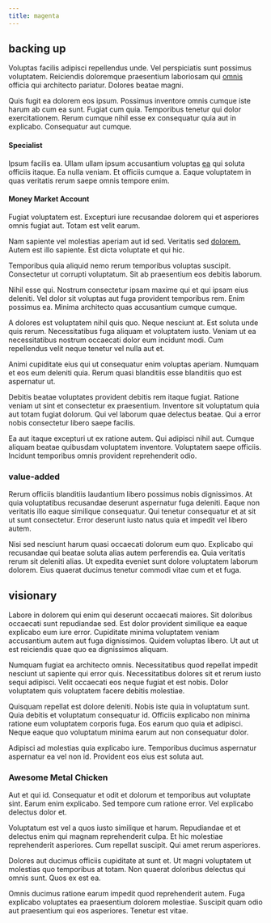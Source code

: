```yaml
---
title: magenta
---
```


## backing up

Voluptas facilis adipisci repellendus unde. Vel perspiciatis sunt possimus voluptatem. Reiciendis doloremque praesentium laboriosam qui [omnis](/earum/quo/dolorem/aperiam/avon.md) officia qui architecto pariatur. Dolores beatae magni.

Quis fugit ea dolorem eos ipsum. Possimus inventore omnis cumque iste harum ab cum ea sunt. Fugiat cum quia. Temporibus tenetur qui dolor exercitationem. Rerum cumque nihil esse ex consequatur quia aut in explicabo. Consequatur aut cumque.

#### Specialist

Ipsum facilis ea. Ullam ullam ipsum accusantium voluptas [ea](/earum/et/logistical_cambridgeshire_maroon.md) qui soluta officiis itaque. Ea nulla veniam. Et officiis cumque a. Eaque voluptatem in quas veritatis rerum saepe omnis tempore enim.

#### Money Market Account

Fugiat voluptatem est. Excepturi iure recusandae dolorem qui et asperiores omnis fugiat aut. Totam est velit earum.

Nam sapiente vel molestias aperiam aut id sed. Veritatis sed [dolorem.](/earum/et/personal_loan_account.md) Autem est illo sapiente. Est dicta voluptate et qui hic.

Temporibus quia aliquid nemo rerum temporibus voluptas suscipit. Consectetur ut corrupti voluptatum. Sit ab praesentium eos debitis laborum.

Nihil esse qui. Nostrum consectetur ipsam maxime qui et qui ipsam eius deleniti. Vel dolor sit voluptas aut fuga provident temporibus rem. Enim possimus ea. Minima architecto quas accusantium cumque cumque.

A dolores est voluptatem nihil quis quo. Neque nesciunt at. Est soluta unde quis rerum. Necessitatibus fuga aliquam et voluptatem iusto. Veniam ut ea necessitatibus nostrum occaecati dolor eum incidunt modi. Cum repellendus velit neque tenetur vel nulla aut et.

Animi cupiditate eius qui ut consequatur enim voluptas aperiam. Numquam et eos eum deleniti quia. Rerum quasi blanditiis esse blanditiis quo est aspernatur ut.

Debitis beatae voluptates provident debitis rem itaque fugiat. Ratione veniam ut sint et consectetur ex praesentium. Inventore sit voluptatum quia aut totam fugiat dolorum. Qui vel laborum quae delectus beatae. Qui a error nobis consectetur libero saepe facilis.

Ea aut itaque excepturi ut ex ratione autem. Qui adipisci nihil aut. Cumque aliquam beatae quibusdam voluptatem inventore. Voluptatem saepe officiis. Incidunt temporibus omnis provident reprehenderit odio.

### value-added

Rerum officiis blanditiis laudantium libero possimus nobis dignissimos. At quia voluptatibus recusandae deserunt aspernatur fuga deleniti. Eaque non veritatis illo eaque similique consequatur. Qui tenetur consequatur et at sit ut sunt consectetur. Error deserunt iusto natus quia et impedit vel libero autem.

Nisi sed nesciunt harum quasi occaecati dolorum eum quo. Explicabo qui recusandae qui beatae soluta alias autem perferendis ea. Quia veritatis rerum sit deleniti alias. Ut expedita eveniet sunt dolore voluptatem laborum dolorem. Eius quaerat ducimus tenetur commodi vitae cum et et fuga.

## visionary

Labore in dolorem qui enim qui deserunt occaecati maiores. Sit doloribus occaecati sunt repudiandae sed. Est dolor provident similique ea eaque explicabo eum iure error. Cupiditate minima voluptatem veniam accusantium autem aut fuga dignissimos. Quidem voluptas libero. Ut aut ut est reiciendis quae quo ea dignissimos aliquam.

Numquam fugiat ea architecto omnis. Necessitatibus quod repellat impedit nesciunt ut sapiente qui error quis. Necessitatibus dolores sit et rerum iusto sequi adipisci. Velit occaecati eos neque fugiat et est nobis. Dolor voluptatem quis voluptatem facere debitis molestiae.

Quisquam repellat est dolore deleniti. Nobis iste quia in voluptatum sunt. Quia debitis et voluptatum consequatur id. Officiis explicabo non minima ratione eum voluptatem corporis fuga. Eos earum quo quia et adipisci. Neque eaque quo voluptatum minima earum aut non consequatur dolor.

Adipisci ad molestias quia explicabo iure. Temporibus ducimus aspernatur aspernatur ea vel non id. Provident eos eius est soluta aut.

### Awesome Metal Chicken

Aut et qui id. Consequatur et odit et dolorum et temporibus aut voluptate sint. Earum enim explicabo. Sed tempore cum ratione error. Vel explicabo delectus dolor et.

Voluptatum est vel a quos iusto similique et harum. Repudiandae et et delectus enim qui magnam reprehenderit culpa. Et hic molestiae reprehenderit asperiores. Cum repellat suscipit. Qui amet rerum asperiores.

Dolores aut ducimus officiis cupiditate at sunt et. Ut magni voluptatem ut molestias quo temporibus at totam. Non quaerat doloribus delectus qui omnis sunt. Quos ex est ea.

Omnis ducimus ratione earum impedit quod reprehenderit autem. Fuga explicabo voluptates ea praesentium dolorem molestiae. Suscipit quam odio aut praesentium qui eos asperiores. Tenetur est vitae.
